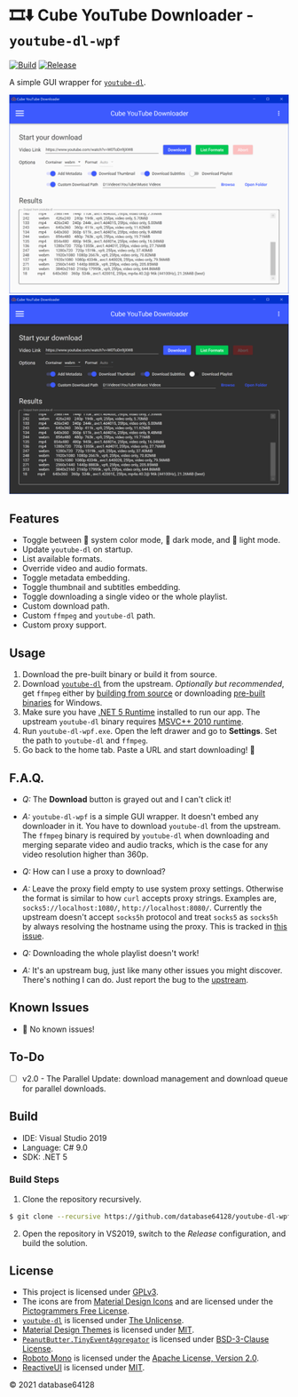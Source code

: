 # 🎞⬇ Cube YouTube Downloader - `youtube-dl-wpf`

[![Build](https://github.com/database64128/youtube-dl-wpf/workflows/Build/badge.svg)](https://github.com/database64128/youtube-dl-wpf/actions?query=workflow%3ABuild)
[![Release](https://github.com/database64128/youtube-dl-wpf/workflows/Release/badge.svg)](https://github.com/database64128/youtube-dl-wpf/actions?query=workflow%3ARelease)

A simple GUI wrapper for [`youtube-dl`](https://github.com/ytdl-org/youtube-dl).

![Light Mode](LightMode.png "Light Mode")
![Dark Mode](DarkMode.png "Dark Mode")

## Features

- Toggle between 🎨 system color mode, 🌃 dark mode, and 🔆 light mode.
- Update `youtube-dl` on startup.
- List available formats.
- Override video and audio formats.
- Toggle metadata embedding.
- Toggle thumbnail and subtitles embedding.
- Toggle downloading a single video or the whole playlist.
- Custom download path.
- Custom `ffmpeg` and `youtube-dl` path.
- Custom proxy support.

## Usage

1. Download the pre-built binary or build it from source.
2. Download [`youtube-dl`](https://github.com/ytdl-org/youtube-dl) from the upstream. _Optionally but recommended_, get `ffmpeg` either by [building from source](https://www.ffmpeg.org/) or downloading [pre-built binaries](https://ffmpeg.zeranoe.com/builds/) for Windows.
3. Make sure you have [.NET 5 Runtime](https://dotnet.microsoft.com/download/dotnet/5.0) installed to run our app. The upstream `youtube-dl` binary requires [MSVC++ 2010 runtime](https://www.microsoft.com/en-us/download/details.aspx?id=13523).
4. Run `youtube-dl-wpf.exe`. Open the left drawer and go to __Settings__. Set the path to `youtube-dl` and `ffmpeg`.
5. Go back to the home tab. Paste a URL and start downloading! 🚀

## F.A.Q.

- _Q:_ The __Download__ button is grayed out and I can't click it!
- _A:_ `youtube-dl-wpf` is a simple GUI wrapper. It doesn't embed any downloader in it. You have to download `youtube-dl` from the upstream. The `ffmpeg` binary is required by `youtube-dl` when downloading and merging separate video and audio tracks, which is the case for any video resolution higher than 360p.

- _Q:_ How can I use a proxy to download?
- _A:_ Leave the proxy field empty to use system proxy settings. Otherwise the format is similar to how `curl` accepts proxy strings. Examples are, `socks5://localhost:1080/`, `http://localhost:8080/`. Currently the upstream doesn't accept `socks5h` protocol and treat `socks5` as `socks5h` by always resolving the hostname using the proxy. This is tracked in [this issue](https://github.com/ytdl-org/youtube-dl/issues/22618).

- _Q:_ Downloading the whole playlist doesn't work!
- _A:_ It's an upstream bug, just like many other issues you might discover. There's nothing I can do. Just report the bug to the [upstream](https://github.com/ytdl-org/youtube-dl).

## Known Issues

- 🎉 No known issues!

## To-Do

- [ ] v2.0 - The Parallel Update: download management and download queue for parallel downloads.

## Build

- IDE: Visual Studio 2019
- Language: C# 9.0
- SDK: .NET 5

### Build Steps

1. Clone the repository recursively.
```bash
$ git clone --recursive https://github.com/database64128/youtube-dl-wpf.git
```
2. Open the repository in VS2019, switch to the _Release_ configuration, and build the solution.

## License

- This project is licensed under [GPLv3](LICENSE).
- The icons are from [Material Design Icons](https://materialdesignicons.com/) and are licensed under the [Pictogrammers Free License](https://dev.materialdesignicons.com/license).
- [`youtube-dl`](https://github.com/ytdl-org/youtube-dl) is licensed under [The Unlicense](https://github.com/ytdl-org/youtube-dl/blob/master/LICENSE).
- [Material Design Themes](https://github.com/MaterialDesignInXAML/MaterialDesignInXamlToolkit) is licensed under [MIT](https://github.com/MaterialDesignInXAML/MaterialDesignInXamlToolkit/blob/master/LICENSE).
- [`PeanutButter.TinyEventAggregator`](https://github.com/fluffynuts/PeanutButter) is licensed under [BSD-3-Clause License](https://github.com/fluffynuts/PeanutButter/blob/master/LICENSE).
- [Roboto Mono](https://fonts.google.com/specimen/Roboto+Mono) is licensed under the [Apache License, Version 2.0](https://www.apache.org/licenses/LICENSE-2.0).
- [ReactiveUI](https://github.com/reactiveui/ReactiveUI) is licensed under [MIT](https://github.com/reactiveui/ReactiveUI/blob/main/LICENSE).

© 2021 database64128
